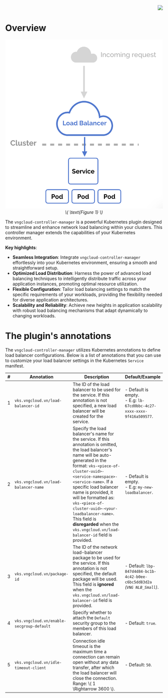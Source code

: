 <div style="float: right;"><img src="../../images/01.png" width="160px" /></div><br>


# Overview

<center>

  ![](./../../images/ccm/01.png)<br>
  _\\( \text{Figure 1} \\)_

</center>

The `vngcloud-controller-manager` is a powerful Kubernetes plugin designed to streamline and enhance network load balancing within your clusters. This controller manager extends the capabilities of your Kubernetes environment.

**Key highlights**:
  - **Seamless Integration**: Integrate `vngcloud-controller-manager` effortlessly into your Kubernetes environment, ensuring a smooth and straightforward setup.
  - **Optimized Load Distribution**: Harness the power of advanced load balancing techniques to intelligently distribute traffic across your application instances, promoting optimal resource utilization.
  - **Flexible Configuration**: Tailor load balancing settings to match the specific requirements of your workloads, providing the flexibility needed for diverse application architectures.
  - **Scalability and Reliability**: Achieve new heights in application scalability with robust load balancing mechanisms that adapt dynamically to changing workloads.

# The plugin's annotations
The `vngcloud-controller-manager` utilizes Kubernetes annotations to define load balancer configurations. Below is a list of annotations that you can use to customize your load balancer settings in the Kubernetes `Service` manifest.

|#|Annotation|Description|Default/Example|
|-|-|-|-|
|1|`vks.vngcloud.vn/load-balancer-id`|The ID of the load balancer to be used for the service. If this annotation is not specified, a new load balancer will be created for the service.|- Default is empty.<br>- E.g: `lb-67cd0bbc-4c27-xxxx-xxxx-9f416a509577`.|
|2|`vks.vngcloud.vn/load-balancer-name`|Specify the load balancer's name for the service. If this annotation is omitted, the load balancer's name will be auto-generated in the format: `vks-<piece-of-cluster-uuid>-<service-namespace>-<service-name>`. If a specific load balancer name is provided, it will be formatted as: `vks-<piece-of-cluster-uuid>-<your-loadbalancer-name>`. This field is **disregarded** when the `vks.vngcloud.vn/load-balancer-id` field is provided.|- Default is empty.<br>- E.g: `my-new-loadbalancer`.|
|3|`vks.vngcloud.vn/package-id`|The ID of the network load-balancer package to be used for the service. If this annotation is not specified, the default package will be used. This field is **ignored** when the `vks.vngcloud.vn/load-balancer-id` field is provided. |- Default: `lbp-847d4d84-bc1b-4c42-b0ee-c6bc5dd83d2a` _(`VNG NLB_Small`)_.|
|4|`vks.vngcloud.vn/enable-secgroup-default`|Specify whether to attach the `Default` security group to the members of this load balancer.|- Default: `true`.|
|5|`vks.vngcloud.vn/idle-timeout-client`|Connection idle timeout is the maximum time a connection can remain open without any data transfer, after which the load balancer will close the connection. Range:  \\( 1 \Rightarrow 3600 \\).|- Default: `50`.|

